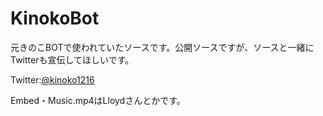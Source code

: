 # KinokoBot
元きのこBOTで使われていたソースです。公開ソースですが、ソースと一緒にTwitterも宣伝してほしいです。

Twitter:[@kinoko1216](https://twitter.com/home)

Embed・Music.mp4はLloydさんとかです。
